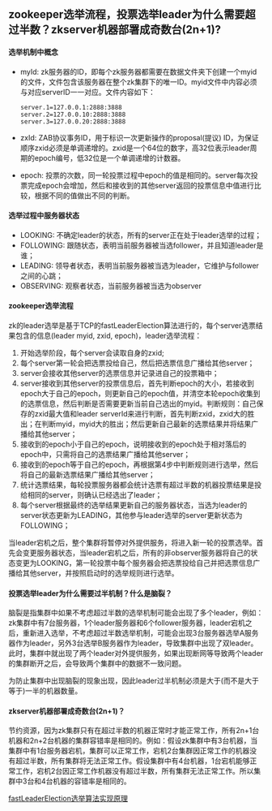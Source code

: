 ## zookeeper选举流程，投票选举leader为什么需要超过半数？zkserver机器部署成奇数台(2n+1)?

#### 选举机制中概念

- myId: zk服务器的ID，即每个zk服务器都需要在数据文件夹下创建一个myid的文件，文件包含该服务器在整个zk集群下的唯一ID。myid文件中内容必须与对应serverID一一对应。文件内容如下：

  ```
  server.1=127.0.0.1:2888:3888
  server.2=127.0.0.10:2888:3888
  server.3=127.0.0.20:2888:3888
  ```

  

- zxId: ZAB协议事务ID，用于标识一次更新操作的proposal(提议) ID，为保证顺序zxid必须是单调递增的。zxid是一个64位的数字，高32位表示leader周期的epoch编号，低32位是一个单调递增的计数器。

- epoch: 投票的次数，同一轮投票过程中epoch的值是相同的。server每次投票完成epoch会增加，然后和接收到的其他server返回的投票信息中值进行比较，根据不同的值做出不同的判断。



#### 选举过程中服务器状态

- LOOKING: 不确定leader的状态，所有的server正在处于leader选举的过程；
- FOLLOWING: 跟随状态，表明当前服务器被当选follower，并且知道leader是谁；
- LEADING: 领导者状态，表明当前服务器被当选为leader，它维护与follower之间的心跳；
- OBSERVING: 观察者状态，当前服务器被当选为observer



#### zookeeper选举流程

zk的leader选举是基于TCP的fastLeaderElection算法进行的，每个server选票结果包含的信息(leader myid, zxid, epoch)，leader选举流程：

1. 开始选举阶段，每个server会读取自身的zxid;
2. 每个server第一轮会把选票投给自己，然后把选票信息广播给其他server；
3. server会接收其他server的选票信息并记录进自己的投票箱中；
4. server接收到其他server的投票信息后，首先判断epoch的大小，若接收到epoch大于自己的epoch，则更新自己的epoch值，并清空本轮epoch收集到的选票信息，然后判断是否需要更新当前自己选出的myid。判断规则：自己保存的zxid最大值和leader serverId来进行判断，首先判断zxid，zxid大的胜出；在判断myid，myid大的胜出；然后更新自己最新的选票结果并将结果广播给其他server；
5. 接收到的epoch小于自己的epoch，说明接收到的epoch处于相对落后的epoch中，只需将自己的选票结果广播给其他server；
6. 接收到的epoch等于自己的epoch，再根据第4步中判断规则进行选举，然后将自己的最新选票结果广播给其他server；
7. 统计选票结果，每轮投票服务器都会统计选票有超过半数的机器投票结果是投给相同的server，则确认已经选出了leader；
8. 每个server根据最终的选举结果更新自己的服务器状态，当选为leader的server状态更新为LEADING，其他参与leader选举的server更新状态为FOLLOWING；



当leader宕机之后，整个集群将暂停对外提供服务，将进入新一轮的投票选举。首先会变更服务器状态，当leader宕机之后，所有的非observer服务器将自己的状态变更为LOOKING，第一轮投票中每个服务器会把选票投给自己并把选票信息广播给其他server，并按照启动时的选举规则进行选举。



#### 投票选举leader为什么需要过半机制？什么是脑裂？

脑裂是指集群中如果不考虑超过半数的选举机制可能会出现了多个leader，例如：zk集群中有7台服务器，1个leader服务器和6个follower服务器，leader宕机之后，重新进入选举，不考虑超过半数选举机制，可能会出现3台服务器选举A服务器作为leader，另外3台选举B服务器作为leader，导致集群中出现了双leader。此时，集群中就出现了两个leader对外提供服务，如果出现断网等导致两个leader的集群断开之后，会导致两个集群中的数据不一致问题。

为防止集群中出现脑裂的现象出现，因此leader过半机制必须是大于(而不是大于等于)一半的机器数量。



#### zkserver机器部署成奇数台(2n+1)？

节约资源，因为zk集群只有在超过半数的机器正常时才能正常工作，所有2n+1台机器和2n+2台机器的集群容错率是相同的。例如：假设zk集群中有3台机器，当集群中有1台服务器宕机，集群可以正常工作，宕机2台集群因正常工作的机器没有超过半数，所有集群将无法正常工作。假设集群中有4台机器，1台宕机能够正常工作，宕机2台因正常工作机器没有超过半数，所有集群无法正常工作。所以集群中3台和4台机器的容错率是相同的。



[fastLeaderElection选举算法实现原理](./20191229_zookeeper_fastLeaderElection.md)







